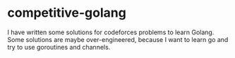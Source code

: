 # competitive-golang
I have written some solutions for codeforces problems to learn Golang.</br>
Some solutions are maybe over-engineered, because I want to learn go and try to use goroutines and channels.
